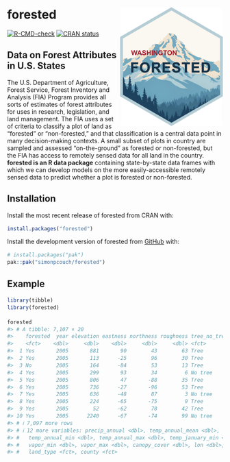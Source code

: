 
# forested <a href="https://simonpcouch.github.io/forested/"><img src="man/figures/logo.png" align="right" height="277" alt="forested website" /></a>

<!-- badges: start -->

[![R-CMD-check](https://github.com/simonpcouch/forested/actions/workflows/R-CMD-check.yaml/badge.svg)](https://github.com/simonpcouch/forested/actions/workflows/R-CMD-check.yaml)
[![CRAN
status](https://www.r-pkg.org/badges/version/forested)](https://CRAN.R-project.org/package=forested)
<!-- badges: end -->

## Data on Forest Attributes in U.S. States

The U.S. Department of Agriculture, Forest Service, Forest Inventory and
Analysis (FIA) Program provides all sorts of estimates of forest
attributes for uses in research, legislation, and land management. The
FIA uses a set of criteria to classify a plot of land as “forested” or
“non-forested,” and that classification is a central data point in many
decision-making contexts. A small subset of plots in country are sampled
and assessed “on-the-ground” as forested or non-forested, but the FIA
has access to remotely sensed data for all land in the country.
**forested is an R data package** containing state-by-state data frames
with which we can develop models on the more easily-accessible remotely
sensed data to predict whether a plot is forested or non-forested.

## Installation

Install the most recent release of forested from CRAN with:

``` r
install.packages("forested")
```

Install the development version of forested from
[GitHub](https://github.com/) with:

``` r
# install.packages("pak")
pak::pak("simonpcouch/forested")
```

## Example

``` r
library(tibble)
library(forested)

forested
#> # A tibble: 7,107 × 20
#>    forested  year elevation eastness northness roughness tree_no_tree dew_temp
#>    <fct>    <dbl>     <dbl>    <dbl>     <dbl>     <dbl> <fct>           <dbl>
#>  1 Yes       2005       881       90        43        63 Tree             0.04
#>  2 Yes       2005       113      -25        96        30 Tree             6.4 
#>  3 No        2005       164      -84        53        13 Tree             6.06
#>  4 Yes       2005       299       93        34         6 No tree          4.43
#>  5 Yes       2005       806       47       -88        35 Tree             1.06
#>  6 Yes       2005       736      -27       -96        53 Tree             1.35
#>  7 Yes       2005       636      -48        87         3 No tree          1.42
#>  8 Yes       2005       224      -65       -75         9 Tree             6.39
#>  9 Yes       2005        52      -62        78        42 Tree             6.5 
#> 10 Yes       2005      2240      -67       -74        99 No tree         -5.63
#> # ℹ 7,097 more rows
#> # ℹ 12 more variables: precip_annual <dbl>, temp_annual_mean <dbl>,
#> #   temp_annual_min <dbl>, temp_annual_max <dbl>, temp_january_min <dbl>,
#> #   vapor_min <dbl>, vapor_max <dbl>, canopy_cover <dbl>, lon <dbl>, lat <dbl>,
#> #   land_type <fct>, county <fct>
```
